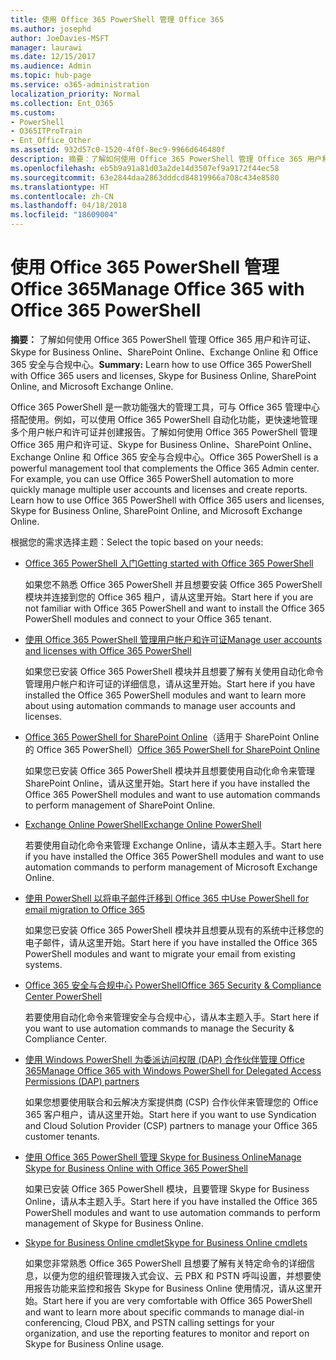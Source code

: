```yaml
---
title: 使用 Office 365 PowerShell 管理 Office 365
ms.author: josephd
author: JoeDavies-MSFT
manager: laurawi
ms.date: 12/15/2017
ms.audience: Admin
ms.topic: hub-page
ms.service: o365-administration
localization_priority: Normal
ms.collection: Ent_O365
ms.custom:
- PowerShell
- O365ITProTrain
- Ent_Office_Other
ms.assetid: 932d57c0-1520-4f0f-8ec9-9966d646480f
description: 摘要：了解如何使用 Office 365 PowerShell 管理 Office 365 用户和许可证、Skype for Business Online、SharePoint Online、Exchange Online 和 Office 365 安全与合规中心。
ms.openlocfilehash: eb5b9a91a81d03a2de14d3507ef9a9172f44ec58
ms.sourcegitcommit: 63e2844daa2863dddcd84819966a708c434e8580
ms.translationtype: HT
ms.contentlocale: zh-CN
ms.lasthandoff: 04/18/2018
ms.locfileid: "18609004"
---
```

# <a name="manage-office-365-with-office-365-powershell"></a><span data-ttu-id="58031-103">使用 Office 365 PowerShell 管理 Office 365</span><span class="sxs-lookup"><span data-stu-id="58031-103">Manage Office 365 with Office 365 PowerShell</span></span>

 <span data-ttu-id="58031-104">**摘要：** 了解如何使用 Office 365 PowerShell 管理 Office 365 用户和许可证、Skype for Business Online、SharePoint Online、Exchange Online 和 Office 365 安全与合规中心。</span><span class="sxs-lookup"><span data-stu-id="58031-104">**Summary:** Learn how to use Office 365 PowerShell with Office 365 users and licenses, Skype for Business Online, SharePoint Online, and Microsoft Exchange Online.</span></span>
  
<span data-ttu-id="58031-p101">Office 365 PowerShell 是一款功能强大的管理工具，可与 Office 365 管理中心搭配使用。例如，可以使用 Office 365 PowerShell 自动化功能，更快速地管理多个用户帐户和许可证并创建报告。了解如何使用 Office 365 PowerShell 管理 Office 365 用户和许可证、Skype for Business Online、SharePoint Online、Exchange Online 和 Office 365 安全与合规中心。</span><span class="sxs-lookup"><span data-stu-id="58031-p101">Office 365 PowerShell is a powerful management tool that complements the Office 365 Admin center. For example, you can use Office 365 PowerShell automation to more quickly manage multiple user accounts and licenses and create reports. Learn how to use Office 365 PowerShell with Office 365 users and licenses, Skype for Business Online, SharePoint Online, and Microsoft Exchange Online.</span></span>
  
<span data-ttu-id="58031-108">根据您的需求选择主题：</span><span class="sxs-lookup"><span data-stu-id="58031-108">Select the topic based on your needs:</span></span>
  
- [<span data-ttu-id="58031-109">Office 365 PowerShell 入门</span><span class="sxs-lookup"><span data-stu-id="58031-109">Getting started with Office 365 PowerShell</span></span>](getting-started-with-office-365-powershell.md)

    <span data-ttu-id="58031-110">如果您不熟悉 Office 365 PowerShell 并且想要安装 Office 365 PowerShell 模块并连接到您的 Office 365 租户，请从这里开始。</span><span class="sxs-lookup"><span data-stu-id="58031-110">Start here if you are not familiar with Office 365 PowerShell and want to install the Office 365 PowerShell modules and connect to your Office 365 tenant.</span></span>

- [<span data-ttu-id="58031-111">使用 Office 365 PowerShell 管理用户帐户和许可证</span><span class="sxs-lookup"><span data-stu-id="58031-111">Manage user accounts and licenses with Office 365 PowerShell</span></span>](manage-user-accounts-and-licenses-with-office-365-powershell.md)

    <span data-ttu-id="58031-112">如果您已安装 Office 365 PowerShell 模块并且想要了解有关使用自动化命令管理用户帐户和许可证的详细信息，请从这里开始。</span><span class="sxs-lookup"><span data-stu-id="58031-112">Start here if you have installed the Office 365 PowerShell modules and want to learn more about using automation commands to manage user accounts and licenses.</span></span>

- <span data-ttu-id="58031-113">[Office 365 PowerShell for SharePoint Online](https://technet.microsoft.com/library/fp161362.aspx)（适用于 SharePoint Online 的 Office 365 PowerShell）</span><span class="sxs-lookup"><span data-stu-id="58031-113">[Office 365 PowerShell for SharePoint Online](https://technet.microsoft.com/library/fp161362.aspx)</span></span>

    <span data-ttu-id="58031-114">如果您已安装 Office 365 PowerShell 模块并且想要使用自动化命令来管理 SharePoint Online，请从这里开始。</span><span class="sxs-lookup"><span data-stu-id="58031-114">Start here if you have installed the Office 365 PowerShell modules and want to use automation commands to perform management of SharePoint Online.</span></span>

- [<span data-ttu-id="58031-115">Exchange Online PowerShell</span><span class="sxs-lookup"><span data-stu-id="58031-115">Exchange Online PowerShell</span></span>](https://docs.microsoft.com/powershell/exchange/exchange-online/exchange-online-powershell)

    <span data-ttu-id="58031-116">若要使用自动化命令来管理 Exchange Online，请从本主题入手。</span><span class="sxs-lookup"><span data-stu-id="58031-116">Start here if you have installed the Office 365 PowerShell modules and want to use automation commands to perform management of Microsoft Exchange Online.</span></span>

- [<span data-ttu-id="58031-117">使用 PowerShell 以将电子邮件迁移到 Office 365 中</span><span class="sxs-lookup"><span data-stu-id="58031-117">Use PowerShell for email migration to Office 365</span></span>](use-powershell-for-email-migration-to-office-365.md)

    <span data-ttu-id="58031-118">如果您已安装 Office 365 PowerShell 模块并且想要从现有的系统中迁移您的电子邮件，请从这里开始。</span><span class="sxs-lookup"><span data-stu-id="58031-118">Start here if you have installed the Office 365 PowerShell modules and want to migrate your email from existing systems.</span></span>

- [<span data-ttu-id="58031-119">Office 365 安全与合规中心 PowerShell</span><span class="sxs-lookup"><span data-stu-id="58031-119">Office 365 Security &amp; Compliance Center PowerShell</span></span>](https://docs.microsoft.com/powershell/exchange/office-365-scc/office-365-scc-powershell)

    <span data-ttu-id="58031-120">若要使用自动化命令来管理安全与合规中心，请从本主题入手。</span><span class="sxs-lookup"><span data-stu-id="58031-120">Start here if you want to use automation commands to manage the Security & Compliance Center.</span></span>

- [<span data-ttu-id="58031-121">使用 Windows PowerShell 为委派访问权限 (DAP) 合作伙伴管理 Office 365</span><span class="sxs-lookup"><span data-stu-id="58031-121">Manage Office 365 with Windows PowerShell for Delegated Access Permissions (DAP) partners</span></span>](manage-office-365-with-windows-powershell-for-delegated-access-permissions-dap-p.md)

    <span data-ttu-id="58031-122">如果您想要使用联合和云解决方案提供商 (CSP) 合作伙伴来管理您的 Office 365 客户租户，请从这里开始。</span><span class="sxs-lookup"><span data-stu-id="58031-122">Start here if you want to use Syndication and Cloud Solution Provider (CSP) partners to manage your Office 365 customer tenants.</span></span>

- [<span data-ttu-id="58031-123">使用 Office 365 PowerShell 管理 Skype for Business Online</span><span class="sxs-lookup"><span data-stu-id="58031-123">Manage Skype for Business Online with Office 365 PowerShell</span></span>](manage-skype-for-business-online-with-office-365-powershell.md)

    <span data-ttu-id="58031-124">如果已安装 Office 365 PowerShell 模块，且要管理 Skype for Business Online，请从本主题入手。</span><span class="sxs-lookup"><span data-stu-id="58031-124">Start here if you have installed the Office 365 PowerShell modules and want to use automation commands to perform management of Skype for Business Online.</span></span>

- [<span data-ttu-id="58031-125">Skype for Business Online cmdlet</span><span class="sxs-lookup"><span data-stu-id="58031-125">Skype for Business Online cmdlets</span></span>](https://technet.microsoft.com/library/mt228132.aspx)

    <span data-ttu-id="58031-126">如果您非常熟悉 Office 365 PowerShell 且想要了解有关特定命令的详细信息，以便为您的组织管理拨入式会议、云 PBX 和 PSTN 呼叫设置，并想要使用报告功能来监控和报告 Skype for Business Online 使用情况，请从这里开始。</span><span class="sxs-lookup"><span data-stu-id="58031-126">Start here if you are very comfortable with Office 365 PowerShell and want to learn more about specific commands to manage dial-in conferencing, Cloud PBX, and PSTN calling settings for your organization, and use the reporting features to monitor and report on Skype for Business Online usage.</span></span>
